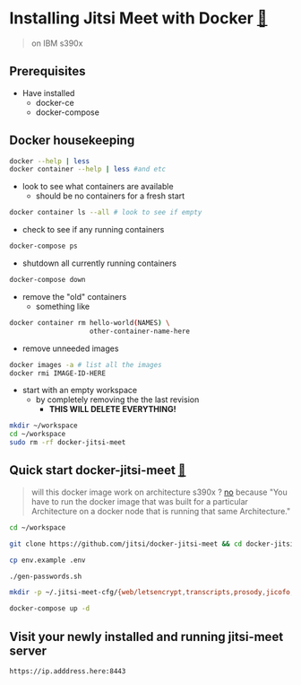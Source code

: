 # Installing Jitsi Meet with Docker [:link:](https://github.com/jitsi/docker-jitsi-meet/blob/master/README.md#jitsi-meet-on-docker)
> on IBM s390x

## Prerequisites
* Have installed
  * docker-ce
  * docker-compose

## Docker housekeeping
```bash
docker --help | less
docker container --help | less #and etc
```
* look to see what containers are available
  *  should be no containers for a fresh start
```bash
docker container ls --all # look to see if empty
```

* check to see if any running containers
```bash
docker-compose ps
```
* shutdown all currently running containers
```bash
docker-compose down
```

* remove the "old" containers
  * something like
```bash
docker container rm hello-world(NAMES) \
                    other-container-name-here
```

* remove unneeded images
```bash
docker images -a # list all the images
docker rmi IMAGE-ID-HERE
```

* start with an empty workspace
  *  by completely removing the the last revision
     * __THIS WILL DELETE EVERYTHING!__
```bash
mkdir ~/workspace
cd ~/workspace
sudo rm -rf docker-jitsi-meet
```

## Quick start docker-jitsi-meet [:link:](https://github.com/jitsi/docker-jitsi-meet/blob/master/README.md#quick-start)

> will this docker image  work on architecture s390x ?
> [no](https://forums.docker.com/t/standard-init-linux-go-190-exec-user-process-caused-exec-format-error/49368/5) because "You have to run the docker image
> that was built for a particular Architecture on a
> docker node that is running that same Architecture."

```bash
cd ~/workspace

git clone https://github.com/jitsi/docker-jitsi-meet && cd docker-jitsi-meet

cp env.example .env

./gen-passwords.sh

mkdir -p ~/.jitsi-meet-cfg/{web/letsencrypt,transcripts,prosody,jicofo,jvb,jigasi,jibri}

docker-compose up -d

```

## Visit your newly installed and running jitsi-meet server

`https://ip.adddress.here:8443`

